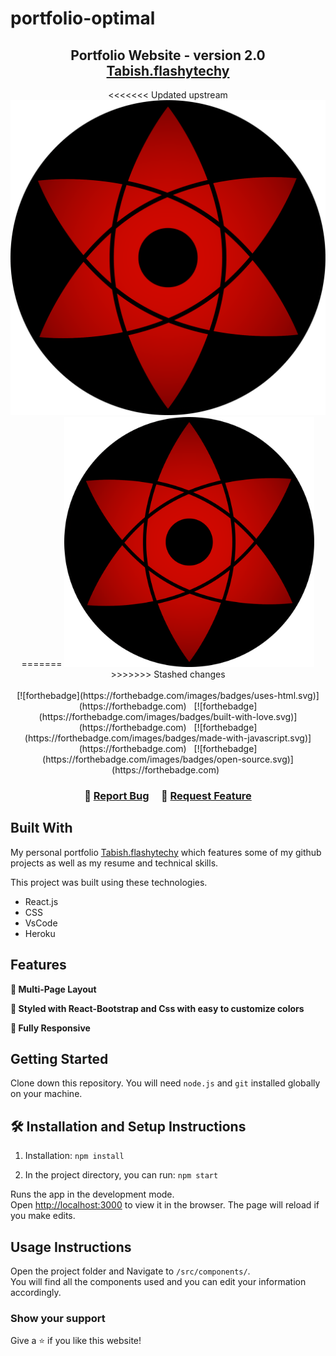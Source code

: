 # portfolio-optimal
<h2 align="center">
  Portfolio Website - version 2.0<br/>
  <a href="" target="_blank">Tabish.flashytechy</a>
</h2>

<div align="center">
<<<<<<< Updated upstream
  <img alt="Demo" src="portfolio/src/Components/Media/Sharingan1.png" />
=======
  <img alt="Demo" src="portfolio/src/Components/Media/Sharingan1.png" height='400' width='400'/>
>>>>>>> Stashed changes
</div>

<br/>

<center>
[![forthebadge](https://forthebadge.com/images/badges/uses-html.svg)](https://forthebadge.com) &nbsp;
[![forthebadge](https://forthebadge.com/images/badges/built-with-love.svg)](https://forthebadge.com) &nbsp;
[![forthebadge](https://forthebadge.com/images/badges/made-with-javascript.svg)](https://forthebadge.com) &nbsp;
[![forthebadge](https://forthebadge.com/images/badges/open-source.svg)](https://forthebadge.com) &nbsp;
</center>

<h3 align="center">
    🔹
    <a href="">Report Bug</a> &nbsp; &nbsp;
    🔹
    <a href="">Request Feature</a>
</h3>

## Built With

My personal portfolio <a href="" target="_blank">Tabish.flashytechy</a> which features some of my github projects as well as my resume and technical skills.<br/>

This project was built using these technologies.

- React.js
- CSS
- VsCode
- Heroku

## Features

**📖 Multi-Page Layout**

**🎨 Styled with React-Bootstrap and Css with easy to customize colors**

**📱 Fully Responsive**

## Getting Started

Clone down this repository. You will need `node.js` and `git` installed globally on your machine.

## 🛠 Installation and Setup Instructions

1. Installation: `npm install`

2. In the project directory, you can run: `npm start`

Runs the app in the development mode.\
Open [http://localhost:3000](http://localhost:3000) to view it in the browser.
The page will reload if you make edits.

## Usage Instructions

Open the project folder and Navigate to `/src/components/`. <br/>
You will find all the components used and you can edit your information accordingly.

### Show your support

Give a ⭐ if you like this website!